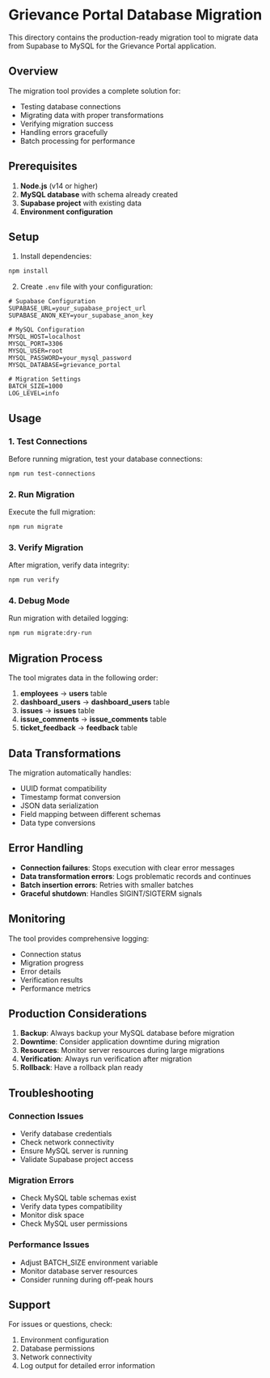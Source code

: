
# Grievance Portal Database Migration

This directory contains the production-ready migration tool to migrate data from Supabase to MySQL for the Grievance Portal application.

## Overview

The migration tool provides a complete solution for:
- Testing database connections
- Migrating data with proper transformations
- Verifying migration success
- Handling errors gracefully
- Batch processing for performance

## Prerequisites

1. **Node.js** (v14 or higher)
2. **MySQL database** with schema already created
3. **Supabase project** with existing data
4. **Environment configuration**

## Setup

1. Install dependencies:
```bash
npm install
```

2. Create `.env` file with your configuration:
```env
# Supabase Configuration
SUPABASE_URL=your_supabase_project_url
SUPABASE_ANON_KEY=your_supabase_anon_key

# MySQL Configuration
MYSQL_HOST=localhost
MYSQL_PORT=3306
MYSQL_USER=root
MYSQL_PASSWORD=your_mysql_password
MYSQL_DATABASE=grievance_portal

# Migration Settings
BATCH_SIZE=1000
LOG_LEVEL=info
```

## Usage

### 1. Test Connections
Before running migration, test your database connections:
```bash
npm run test-connections
```

### 2. Run Migration
Execute the full migration:
```bash
npm run migrate
```

### 3. Verify Migration
After migration, verify data integrity:
```bash
npm run verify
```

### 4. Debug Mode
Run migration with detailed logging:
```bash
npm run migrate:dry-run
```

## Migration Process

The tool migrates data in the following order:
1. **employees** → **users** table
2. **dashboard_users** → **dashboard_users** table
3. **issues** → **issues** table
4. **issue_comments** → **issue_comments** table
5. **ticket_feedback** → **feedback** table

## Data Transformations

The migration automatically handles:
- UUID format compatibility
- Timestamp format conversion
- JSON data serialization
- Field mapping between different schemas
- Data type conversions

## Error Handling

- **Connection failures**: Stops execution with clear error messages
- **Data transformation errors**: Logs problematic records and continues
- **Batch insertion errors**: Retries with smaller batches
- **Graceful shutdown**: Handles SIGINT/SIGTERM signals

## Monitoring

The tool provides comprehensive logging:
- Connection status
- Migration progress
- Error details
- Verification results
- Performance metrics

## Production Considerations

1. **Backup**: Always backup your MySQL database before migration
2. **Downtime**: Consider application downtime during migration
3. **Resources**: Monitor server resources during large migrations
4. **Verification**: Always run verification after migration
5. **Rollback**: Have a rollback plan ready

## Troubleshooting

### Connection Issues
- Verify database credentials
- Check network connectivity
- Ensure MySQL server is running
- Validate Supabase project access

### Migration Errors
- Check MySQL table schemas exist
- Verify data types compatibility
- Monitor disk space
- Check MySQL user permissions

### Performance Issues
- Adjust BATCH_SIZE environment variable
- Monitor database server resources
- Consider running during off-peak hours

## Support

For issues or questions, check:
1. Environment configuration
2. Database permissions
3. Network connectivity
4. Log output for detailed error information
